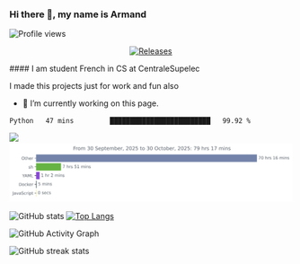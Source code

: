 ### Hi there 👋, my name is Armand          
![Profile views](https://gpvc.arturio.dev/Armand-Morin)  
<p align=center><a href="https://github.com/avinal/Profile-Readme-WakaTime/releases"><img src="https://img.shields.io/github/v/release/avinal/Profile-Readme-WakaTime" alt="Releases"></a></p>
#### I am student French in CS at CentraleSupelec

I made this projects just for work and fun also 


- 🔭 I’m currently working on this page. 


<!--START_SECTION:waka-->
```text
Python   47 mins         █████████████████████████   99.92 % 
```
<!--END_SECTION:waka-->
<img src="https://wakatime.com/share/@b6da5011-d12e-47d0-ac0c-60847ca1034a/f7da7e39-d816-4450-afe8-53d8244bad51.svg"/>
<img src="https://github.com/avinal/avinal/blob/main/images/stat.svg" alt="Avinal WakaTime Activity"/>


![GitHub stats](https://github-readme-stats.vercel.app/api?username=Armand-Morin&show_icons=true&count_private=true&theme=radical)
[![Top Langs](https://github-readme-stats.vercel.app/api/top-langs/?username=Armand-Morin)](https://github.com/anuraghazra/github-readme-stats&theme=radical)

![GitHub Activity Graph](https://activity-graph.herokuapp.com/graph?username=Armand-Morin&theme=radical)  

![GitHub streak stats](https://github-readme-streak-stats.herokuapp.com/?user=Armand-Morin&theme=radical)  
